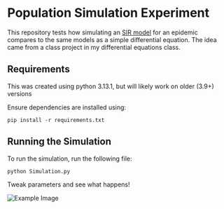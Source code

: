 # Population Simulation Experiment

This repository tests how simulating an [SIR model](https://en.wikipedia.org/wiki/Compartmental_models_in_epidemiology) for an epidemic compares to the same models as a simple differential equation. The idea came from a class project in my differential equations class. 

## Requirements
This was created using python 3.13.1, but will likely work on older (3.9+) versions 

Ensure dependencies are installed using:

```pip install -r requirements.txt```

## Running the Simulation
To run the simulation, run the following file:

```python Simulation.py```

Tweak parameters and see what happens!

![Example Image](Images/Classic_Apocalypse_Progressed_Infection.png)
